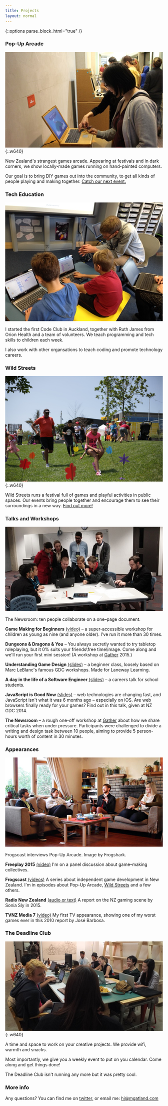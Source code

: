 ```yaml
---
title: Projects
layout: normal
---
```


{::options parse_block_html="true" /}

<h3>Pop-Up Arcade</h3>

![Hand-painted laptops at Pop-Up Arcade](/images/pop-up-arcade.jpg){:.w640}

New Zealand's strangest games arcade. Appearing at festivals and in dark corners, we show locally-made games running on hand-painted computers.

Our goal is to bring DIY games out into the community, to get all kinds of people playing and making together. [Catch our next event.](http://popuparcade.co.nz)

<h3>Tech Education</h3>

![Teaching Scratch for FutureInTech](/images/workshops-futureintech.jpg)

I started the first Code Club in Auckland, together with Ruth James from Orion Health and a team of volunteers. We teach programming and tech skills to children each week.

I also work with other organsations to teach coding and promote technology careers.

<!--
Education work

Talks:
- Waiheke High School (FutureInTech) 2015-05-22 * 6!
- Selwyn College (FutureInTech) 2015-05-06
- Epsom Girls Grammar School (FutureInTech) 2015-04-29
- Survival Code launch event 2015-04-15
- Liston College (FutureInTech) 2015-02-12
- Te Atatu Intermediate (FutureInTech) 2014-11-03
- Avondale College (FutureInTech) 2014-07-25
- Mount Roskill Grammar School (ICT-Connect)
- Glendowie College (FIT)

Orion Health Code Club (ages 11 to 13)
- 2014 Term 4, started the club, organising, creating activites and mentoring
- 2015 Term 1 cont
- I'm still involved but trying to do less organisational work as our other mentors take on more responsibility

OMGTech running the coding activity (ages 6 to 16):
- 2015-04-25 Tamaki Primary School
- 2015-02-28 Manurewa East School
- 2014-12-13 Edmonton Primary School
- 2014-10-17 at GridAKL

Game making workshops at City Center Library (with Scratch and Stencyl)
- ages 13 and up 2015-04-16
- ages 12 and under 2015-04-11
- Library Staff 2015-04-02

Other Scratch workshops, through Future In Tech, usually for 9-year-olds:
- Rosebank Road 2014-08-29
- Epsom Normal Primary School (again) 2014-08-18
- Pt. England School 2014-08-08
- Ponsonby Primary School
- Epsom Normal Primary School 2014-06-23

Gather HTML+CSS or Python workshops (year 11\15-year-olds?):
- Kelston Girls' College 2014-08-15 
- Tamaki College
- Howick College
- Mount Roskill Grammar School
- Westlake Girls' High School
- Okaihau College

-->

<h3>Wild Streets</h3>

![Running around playing games outside](/images/wild-streets.jpg){:.w640}

Wild Streets runs a festival full of games and playful activities in public spaces. Our events bring people together and encourage them to see their surroundings in a new way. [Find out more!](http://wildstreets.weebly.com/)

<h3>Talks and Workshops</h3>

![The Newsroom workshop at Gather 2014](/images/2014-07-12-gather-newsroom-workshop-800x.jpg)

<p class="caption">The Newsroom: ten people collaborate on a one–page document.</p>

<p><strong>Game Making for Beginners</strong> <a href="https://www.youtube.com/watch?v=mfd0Utm7ePI/">(video)</a> – a super-accessible workshop for children as young as nine (and anyone older). I've run it more than 30 times.</p>

<p><strong>Dungeons &amp; Dragons &amp; You</strong> – You always secretly wanted to try tabletop roleplaying, but it 0% suits your friends\free time\image. Come along and we'll run your first mini session! (A workshop at <a href="http://gathergather.co.nz/">Gather</a> 2015.)</p>

<p><strong>Understanding Game Design</strong> <a href="http://www.matthewgatland.com/game-design-talk/">(slides)</a> – a beginner class, loosely based on Marc LeBlanc's famous GDC workshops. Made for Laneway Learning.</p>

<p><strong>A day in the life of a Software Engineer</strong> <a href="http://www.matthewgatland.com/talkforschools2/">(slides)</a> – a careers talk for school students.</p>

<p><strong>JavaScript is Good Now</strong> <a href="http://www.matthewgatland.com/javascriptisgoodnow/#/">(slides)</a> – web technologies are changing fast, and JavaScript isn't what it was 6 months ago – especially on iOS. Are web browsers finally ready for your games? Find out in this talk, given at NZ GDC 2014.</p>

<p><strong>The Newsroom</strong> – a rough one-off workshop at <a href="http://gathergather.co.nz/">Gather</a> about how we share critical tasks when under pressure. Participants were challenged to divide a writing and design task between 10 people, aiming to provide 5 person-hours worth of content in 30 minutes.</p>

<h3>Appearances</h3>

![Pop-Up Arcade interviewed by Alexey from Frogshark](/images/frogscast.jpg)

<p class="caption">Frogscast interviews Pop-Up Arcade. Image by Frogshark.</p>

<p><strong>Freeplay 2015</strong> <a href="https://www.youtube.com/watch?v=4_ktMqNnXaQ">(video)</a> I'm on a panel discussion about game–making collectives.</p>

<p><strong>Frogscast</strong> <a href="https://www.youtube.com/channel/UCuUNiMLHjkNiaNgdhgNv_Uw">(videos)</a> A series about independent game development in New Zealand. I'm in episodes about Pop-Up Arcade, <a href="https://www.youtube.com/watch?v=BT4FsWm-hko">Wild Streets</a> and a few others.</p>

<p><strong>Radio New Zealand</strong> <a href="http://www.radionz.co.nz/national/programmes/nz-society/20150225">(audio or text)</a> A report on the NZ gaming scene by Sonia Sly in 2015.</p>

<p><strong>TVNZ Media 7</strong> <a href="https://www.youtube.com/watch?v=2sZX9n0YC7w">(video)</a> My first TV appearance, showing one of my worst games ever in this 2010 report by José Barbosa.</p>



<h3>The Deadline Club</h3>

![Deadline Club #4](/images/deadline-club.jpg){:.w640}

A time and space to work on your creative projects. We provide wifi, warmth and snacks.

Most importantly, we give you a weekly event to put on you calendar. Come along and get things done!

The Deadline Club isn't running any more but it was pretty cool.

<h3>More info</h3>

Any questions? You can find me on [twitter,](http://twitter.com/mgatland) or email me: <hi@mgatland.com>
